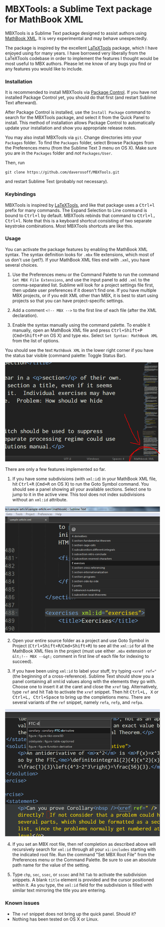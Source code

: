 # MBXTools: a Sublime Text package for MathBook XML

MBXTools is a Sublime Text package designed to assist authors using
[MathBook XML](https://github.com/rbeezer/mathbook). It is very experimental
and may behave unexpectedly.

The package is inspired by the excellent
[LaTeXTools](https://github.com/SublimeText/LaTeXTools) package, which I have
enjoyed using for many years. I have borrowed very liberally from the
LaTeXTools codebase in order to implement the features I thought would be most
useful to MBX authors. Please let me know of any bugs you find or any features
you would like to include.

### Installation

It is recommended to install MBXTools via [Package
Control](https://packagecontrol.io). If you have not installed Package Control
yet, you should do that first (and restart Sublime Text afterward).

After Package Control is installed, use the `Install Package` command to search
for the MBXTools package, and select it from the Quick Panel to install. This
method of installation allows Package Control to automatically update your
installation and show you appropriate release notes.

You may also install MBXTools via `git`. Change directories into your
`Packages` folder. To find the `Packages` folder, select Browse Packages from
the Preferences menu (from the Sublime Text 3 menu on OS X). Make sure you are
in the `Packages` folder and *not* `Packages/User`.

Then, run
```
git clone https://github.com/daverosoff/MBXTools.git
```
and restart Sublime Text (probably not necessary).

### Keybindings

MBXTools is inspired by
[LaTeXTools](https://packagecontrol.io/packages/LaTeXTools), and like that
package uses a <kbd>Ctrl+l</kbd> prefix for many commands. The Expand Selection
to Line command is bound to <kbd>Ctrl+l</kbd> by default. MBXTools rebinds that
command to <kbd>Ctrl+l, Ctrl+l</kbd>. Note that this is a keyboard shortcut
consisting of two separate keystroke combinations. Most MBXTools shortcuts are
like this.

### Usage

You can activate the package features by enabling the MathBook XML syntax. The
syntax definition looks for `.mbx` file extensions, which most of us don't use
(yet?). If your MathBook XML files end with `.xml`, you have several choices.

1. Use the Preferences menu or the Command Palette to run the command
   `Set MBX File Extensions`, and use the input panel to add `.xml` to the
   comma-separated list. Sublime will look for a project settings file first,
   then update user preferences if it doesn't find one. If you have multiple
   MBX projects, or if you edit XML other than MBX, it is best to start using
   projects so that you can have project-specific settings.

2. Add a comment `<!-- MBX -->` to the first line of each file (after the XML
   declaration).

3. Enable the syntax manually using the command palette. To enable it
   manually, open an MathBook XML file and press <kbd>Ctrl+Shift+P</kbd>
   (<kbd>Cmd+Shift+P</kbd> on OS X) and type `mbx`. Select
   `Set Syntax: MathBook XML` from the list of options.

You should see the text `MathBook XML` in the lower right corner if you have
the status bar visible (command palette: Toggle Status Bar).

![Image of status bar showing MathBook XML active](media/mbx-syntax-active.png)

There are only a few features implemented so far.

1. If you have some subdivisions (with `xml:id`) in your MathBook XML file, hit
   <kbd>Ctrl+R</kbd> (<kbd>Cmd+R</kbd> on OS X) to run the Goto Symbol command.
   You should see a panel showing all your available sections. Select one to
   jump to it in the active view. This tool does not index subdivisions without
   an `xml:id` attribute.

![Image of quick panel showing sections](media/quickpanel-sections.png)

2. Open your entire source folder as a project and use
   Goto Symbol in Project (<kbd>Ctrl+Shift+R</kbd>/<kbd>Cmd+Shift+R</kbd>) to
   see all the `xml:id` for all the MathBook XML files in the project (must use
   either `.mbx` extension or `&lt;!-- MBX --&gt;` comment in first line of
   each file for indexing to succeed).

3. If you have been using `xml:id` to label your stuff, try typing `<xref
   ref="` (the beginning of a cross-reference). Sublime Text should show you a
   panel containing all xml:id values along with the elements they go with.
   Choose one to insert it at the caret and close the `xref` tag.
   Alternatively, type `ref` and hit <kbd>Tab</kbd> to activate the `xref`
   snippet. Then hit <kbd>Ctrl+L, X</kbd> or <kbd>Ctrl+L, Ctrl+Space</kbd> to
   bring up the completions menu. There are several variants of the `ref`
   snippet, namely `refa`, `refp`, and `refpa`.

![Image of quick panel showing xml id values](media/quickpanel-xrefs.png)

4. If you set an MBX root file, then ref completion as described above will
   recursively search for `xml:id` through all your `xi:includes` starting with
   the indicated root file. Run the command "Set MBX Root File" from the
   Preferences menu or the Command Palette. Be sure to use an absolute path
   name for the value of the setting.

5. Type `chp`, `sec`, `ssec`, or `sssec` and hit `Tab` to activate the
   subdivision snippets. A blank `title` element is provided and the cursor
   positioned within it. As you type, the `xml:id` field for the subdivision
   is filled with similar text mirroring the title you are entering.

### Known issues

* The `ref` snippet does not bring up the quick panel. Should it?
* Nothing has been tested on OS X or Linux.
